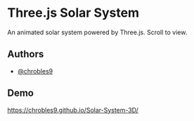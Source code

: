 
# Three.js Solar System

An animated solar system powered by Three.js. Scroll to view. 

## Authors

- [@chrobles9](https://www.github.com/chrobles9)


## Demo

https://chrobles9.github.io/Solar-System-3D/
